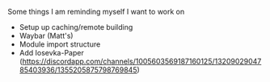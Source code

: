 Some things I am reminding myself I want to work on

* Setup up caching/remote building
* Waybar (Matt's)
* Module import structure
* Add Iosevka-Paper (https://discordapp.com/channels/1005603569187160125/1320902904785403936/1355205875798769845)
